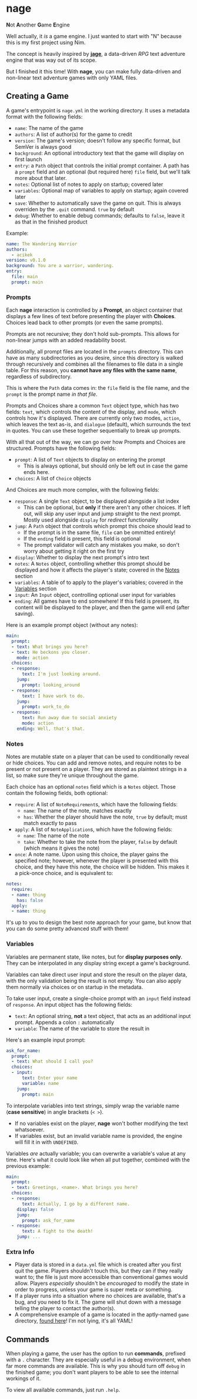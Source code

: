# nage

**N**ot **A**nother **G**ame **E**ngine

Well actually, it *is* a game engine. I just wanted to start with "N" because this is my first project using Nim.

The concept is heavily inspired by **[jage](https://github.com/acikek/jage)**, a data-driven *RPG* text adventure engine that was way out of its scope.

But I finished it this time! With **nage**, you can make fully data-driven and non-linear text adventure games with only YAML files.

## Creating a Game

A game's entrypoint is `nage.yml` in the working directory. It uses a metadata format with the following fields:

- `name`: The name of the game
- `authors`: A list of author(s) for the game to credit
- `version`: The game's version; doesn't follow any specific format, but SemVer is always good
- `background`: An optional introductory text that the game will display on first launch
- `entry`: a `Path` object that controls the initial prompt container. A path has a `prompt` field and an optional (but required here) `file` field, but we'll talk more about that later.
- `notes`: Optional list of notes to apply on startup; covered later
- `variables`: Optional map of variables to apply on startup; again covered later
- `save`: Whether to automatically save the game on quit. This is always overriden by the `.quit` command. `true` by default
- `debug`: Whether to enable debug commands; defaults to `false`, leave it as that in the finished product

Example:

```yml
name: The Wandering Warrior
authors:
  - acikek
version: v0.1.0
background: You are a warrior, wandering.
entry:
  file: main
  prompt: main
```

### Prompts

Each **nage** interaction is controlled by a **Prompt**, an object container that displays a few lines of text before presenting the player with **Choices**. Choices lead back to other prompts (or even the same prompts).

Prompts are not recursive; they don't hold sub-prompts. This allows for non-linear jumps with an added readability boost.

Additionally, all prompt files are located in the `prompts` directory. This can have as many subdirectories as you desire, since this directory is walked through recursively and combines all the filenames to file data in a single table. For this reason, you **cannot have any files with the same name**, regardless of subdirectory.

This is where the `Path` data comes in: the `file` field is the file name, and the `prompt` is the prompt name *in that file*.

Prompts and Choices share a common `Text` object type, which has two fields: `text`, which controls the content of the display, and `mode`, which controls how it's displayed. There are currently only two modes, `action`, which leaves the text as-is, and `dialogue` (default), which surrounds the text in quotes. You can use these together sequentially to break up prompts.

With all that out of the way, we can go over how Prompts and Choices are structured. Prompts have the following fields:

- `prompt`: A list of `Text` objects to display on entering the prompt
  - This is always optional, but should only be left out in case the game ends here.
- `choices`: A list of `Choice` objects

And Choices are much more complex, with the following fields:

- `response`: A single `Text` object, to be displayed alongside a list index
  - This can be optional, but **only** if there aren't any other choices. If left out, will skip any user input and jump straight to the next prompt. Mostly used alongside `display` for *redirect* functionality
- `jump`: A `Path` object that controls which prompt this choice should lead to
  - If the prompt is in the same file, `file` can be ommitted entirely!
  - If the `ending` field is present, this field is optional
  - The prompt validator will catch any mistakes you make, so don't worry about getting it right on the first try
- `display`: Whether to display the next prompt's intro text
- `notes`: A `Notes` object, controlling whether this prompt should be displayed and how it affects the player's state; covered in the [Notes](#Notes) section
- `variables`: A table of to apply to the player's variables; covered in the [Variables](#Variables) section
- `input`: An `Input` object, controlling optional user input for variables
- `ending`: All games have to end somewhere! If this field is present, its content will be displayed to the player, and then the game will end (after saving).

Here is an example prompt object (without any notes):

```yml
main:
  prompt:
  - text: What brings you here?
  - text: He beckons you closer.
    mode: action
  choices:
  - response: 
      text: I'm just looking around.
    jump:
      prompt: looking_around
  - response: 
      text: I have work to do.
    jump:
      prompt: work_to_do
  - response:
      text: Run away due to social anxiety
      mode: action
    ending: Well, that's that.
```

### Notes

Notes are mutable state on a player that can be used to conditionally reveal or hide choices. You can add and remove notes, and require notes to be present or not present on a player. They are stored as plaintext strings in a list, so make sure they're unique throughout the game.

Each choice has an optional `notes` field which is a `Notes` object. Those contain the following fields, both optional:

- `require`: A list of `NoteRequirement`s, which have the following fields:
  - `name`: The name of the note, matches exactly
  - `has`: Whether the player should have the note, `true` by default; must match exactly to pass
- `apply`: A list of `NoteApplication`s, which have the following fields:
  - `name`: The name of the note
  - `take`: Whether to take the note from the player, `false` by default (which means it gives the note)
- `once`: A note name. Upon using this choice, the player gains the specified note; however, whenever the player is presented with this choice, and they have this note, the choice will be hidden. This makes it a pick-once choice, and is equivalent to:

```yml
notes:
  require:
  - name: thing
    has: false
  apply:
  - name: thing
```

It's up to you to design the best note approach for your game, but know that you can do some pretty advanced stuff with them!

### Variables

Variables are permanent state, like notes, but for **display purposes only**. They can be interpolated in any display string except a game's background.

Variables can take direct user input and store the result on the player data, with the only validation being the result is not empty. You can also apply them normally via choices or on startup in the metadata.

To take user input, create a single-choice prompt with an `input` field instead of `response`. An input object has the following fields:

- `text`: An optional string, **not** a text object, that acts as an additional input prompt. Appends a colon `:` automatically
- `variable`: The name of the variable to store the result in

Here's an example input prompt:

```yml
ask_for_name:
  prompt:
  - text: What should I call you?
  choices:
  - input:
      text: Enter your name
      variable: name
    jump:
      prompt: main
```

To interpolate variables into text strings, simply wrap the variable name (**case sensitive**) in angle brackets (`< >`).

- If no variables exist on the player, **nage** won't bother modifying the text whatsoever.
- If variables exist, but an invalid variable name is provided, the engine will fill it in with `UNDEFINED`.

Variables *are* actually variable; you can overwrite a variable's value at any time. Here's what it could look like when all put together, combined with the previous example:

```yml
main:
  prompt: 
  - text: Greetings, <name>. What brings you here?
  choices:
  - response:
      text: Actually, I go by a different name.
    display: false
    jump:
      prompt: ask_for_name
  - response:
      text: A fight to the death!
    jump: ...
```

### Extra Info

- Player data is stored in a `data.yml` file which is created after you first quit the game. Players shouldn't touch this, but they can if they really want to; the file is just more accessible than conventional games would allow. Players *especially* shouldn't be *encouraged* to modify the state in order to progress, unless your game is super meta or something.
- If a player runs into a situation where no choices are available, that's a bug, and you need to fix it. The game will shut down with a message telling the player to contact the author(s).
- A comprehensive example of a game is located in the aptly-named `game` directory, [found here](https://github.com/acikek/nage/game)! I'm not lying, it's all YAML!

## Commands

When playing a game, the user has the option to run **commands**, prefixed with a `.` character. They are especially useful in a debug environment, when far more commands are available. This is why you should turn off `debug` in the finished game; you don't want players to be able to see the internal workings of it.

To view all available commands, just run `.help`.
